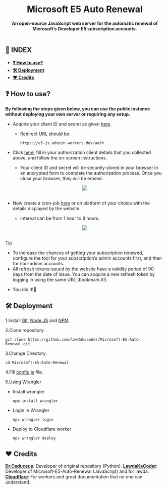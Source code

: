 <div align="center"><h1>Microsoft E5 Auto Renewal</h1>
<b>An open-source JavaScript web server for the automatic renewal of Microsoft’s Developer E5 subscription accounts.</b></div><br>

## **📑 INDEX**

* [**❓ How to use?**](#how-to-use)
* [**🛠️ Deployment**](#deployment)
* [**❤️ Credits**](#credits)

<a name="how-to-use"></a>

## ❓ How to use?

**By following the steps given below, you can use the public instance without deploying your own server or requiring any setup.**

* Acquire your client ID and secret as given [here](https://github.com/TheCaduceus/Microsoft-E5-Auto-Renewal?tab=readme-ov-file#-variables).
  * Redirect URL should be:

    ```
    https://e5-js.adasin.workers.dev/auth
    ```

* Click [here](https://e5-js.adasin.workers.dev), fill in your authorization client details that you collected above, and follow the on-screen instructions.

  * Your client ID and secret will be securely stored in your browser in an encrypted form to complete the authorization process. Once you close your browser, they will be erased.

<div align="center"> <img src="https://github.com/user-attachments/assets/e15403b2-72ea-401f-8645-d3f8d2b95cb1"> </div><br>

* Now create a cron-job [here](https://cron-job.org) or on platform of your choice with the details displayed by the website.

  * Interval can be from 1 hour to 8 hours.

<div align="center"> <img src="https://github.com/user-attachments/assets/704627fc-cedb-467e-9a91-befba15c2ec7"> </div><br>

> [!TIP]
> * To increase the chances of getting your subscription renewed, configure the tool for your subscription’s admin accounts first, and then for non-admin accounts.
> * All refresh tokens issued by the website have a validity period of 90 days from the date of issue. You can acquire a new refresh token by logging in using the same URL (bookmark it!).

* You did it!🎉

<a name="deployment"></a>

## **🛠️ Deployment**

1.Install [Git](https://git-scm.com/downloads), [Node.JS](https://nodejs.org/en/download/package-manager) and [NPM](https://docs.npmjs.com/downloading-and-installing-node-js-and-npm).

2.Clone repository:
```
git clone https://github.com/lawdakacoder/Microsoft-E5-Auto-Renewal.git
```

3.Change Directory:
```
cd Microsoft-E5-Auto-Renewal
```

4.Fill [config.js](https://github.com/lawdakacoder/Microsoft-E5-Auto-Renewal/blob/main/src/config.js) file.

5.Using Wrangler
  * Install wrangler

    ```
    npm install wrangler
    ```
  * Login in Wrangler

    ```
    npx wrangler login
    ```
  * Deploy to Cloudflare worker

    ```
    npx wrangler deploy
    ```

<a name="credits"></a>

## **❤️ Credits**
[**Dr.Caduceus**](https://github.com/TheCaduceus): Developer of original repository (Python).
[**LawdaKaCoder**](https://github.com/lawdakacoder): Developer of Microsoft-E5-Auto-Renewal (JavaScript) and for lawda.<br>
[**Cloudflare**](https://cloudflare.com): For workers and great documentation that no one can understand.
